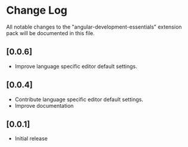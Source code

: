 # Change Log
All notable changes to the "angular-development-essentials" extension pack will be documented in this file.

## [0.0.6]
- Improve language specific editor default settings.

## [0.0.4]
- Contribute language specific editor default settings.
- Improve documentation

## [0.0.1]
- Initial release
